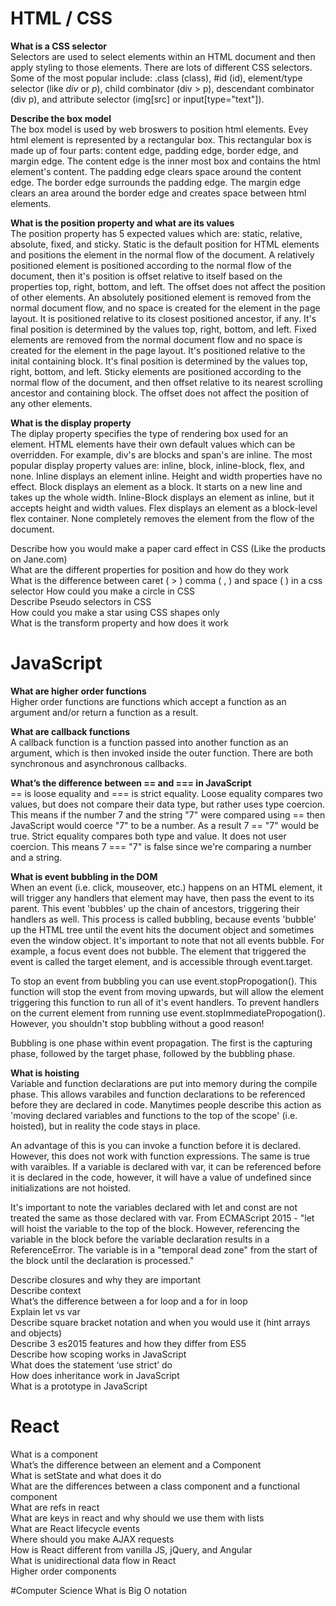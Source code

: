 # HTML / CSS
**What is a CSS selector**  
Selectors are used to select elements within an HTML document and then apply styling to those elements. There are lots of different CSS selectors. Some of the most popular include: .class (class), #id (id), element/type selector (like *div* or *p*), child combinator (div > p), descendant combinator (div p), and attribute selector (img[src] or input[type="text"]).

**Describe the box model**  
The box model is used by web broswers to position html elements. Evey html element is represented by a rectangular box. This rectangular box is made up of four parts: content edge, padding edge, border edge, and margin edge. The content edge is the inner most box and contains the html element's content. The padding edge clears space around the content edge. The border edge surrounds the padding edge. The margin edge clears an area around the border edge and creates space between html elements.

**What is the position property and what are its values**  
The position property has 5 expected values which are: static, relative, absolute, fixed, and sticky. Static is the default position for HTML elements and positions the element in the normal flow of the document. A relatively positioned element is positioned according to the normal flow of the document, then it's position is offset relative to itself based on the properties top, right, bottom, and left. The offset does not affect the position of other elements. An absolutely positioned element is removed from the normal document flow, and no space is created for the element in the page layout. It is positioned relative to its closest positioned ancestor, if any. It's final position is determined by the values top, right, bottom, and left. Fixed elements are removed from the normal document flow and no space is created for the element in the page layout. It's positioned relative to the inital containing block. It's final position is determined by the values top, right, bottom, and left. Sticky elements are positioned according to the normal flow of the document, and then offset relative to its nearest scrolling ancestor and containing block. The offset does not affect the position of any other elements.  

**What is the display property**  
The diplay property specifies the type of rendering box used for an element. HTML elements have their own default values which can be overridden. For example, div's are blocks and span's are inline. The most popular display property values are: inline, block, inline-block, flex, and none. Inline displays an element inline. Height and width properties have no effect. Block displays an element as a block. It starts on a new line and takes up the whole width. Inline-Block displays an element as inline, but it accepts height and width values. Flex displays an element as a block-level flex container. None completely removes the element from the flow of the document.  

Describe how you would make a paper card effect in CSS (Like the products on Jane.com)  
What are the different properties for position and how do they work  
What is the difference between caret ( > ) comma ( , ) and space (  ) in a css selector
How could you make a circle in CSS  
Describe Pseudo selectors in CSS  
How could you make a star using CSS shapes only  
What is the transform property and how does it work  

# JavaScript
**What are higher order functions**  
Higher order functions are functions which accept a function as an argument and/or return a function as a result.

**What are callback functions**  
A callback function is a function passed into another function as an argument, which is then invoked inside the outer function. There are both synchronous and asynchronous callbacks.

**What’s the difference between == and === in JavaScript**  
== is loose equality and === is strict equality. Loose equality compares two values, but does not compare their data type, but rather uses type coercion. This means if the number 7 and the string "7" were compared using == then JavaScript would coerce "7" to be a number. As a result 7 == "7" would be true. Strict equality compares both type and value. It does not user coercion. This means 7 === "7" is false since we're comparing a number and a string.

**What is event bubbling in the DOM**  
When an event (i.e. click, mouseover, etc.) happens on an HTML element, it will trigger any handlers that element may have, then pass the event to its parent. This event 'bubbles' up the chain of ancestors, triggering their handlers as well. This process is called bubbling, because events 'bubble' up the HTML tree until the event hits the document object and sometimes even the window object. It's important to note that not all events bubble. For example, a focus event does not bubble. The element that triggered the event is called the target element, and is accessible through event.target.  

To stop an event from bubbling you can use event.stopPropogation(). This function will stop the event from moving upwards, but will allow the element triggering this function to run all of it's event handlers. To prevent handlers on the current element from running use event.stopImmediatePropogation(). However, you shouldn't stop bubbling without a good reason!  

Bubbling is one phase within event propagation. The first is the capturing phase, followed by the target phase, followed by the bubbling phase.  

**What is hoisting**  
Variable and function declarations are put into memory during the compile phase. This allows varabiles and function declarations to be referenced before they are declared in code. Manytimes people describe this action as 'moving declared variables and functions to the top of the scope' (i.e. hoisted), but in reality the code stays in place.

An advantage of this is you can invoke a function before it is declared. However, this does not work with function expressions. The same is true with varaibles. If a variable is declared with var, it can be referenced before it is declared in the code, however, it will have a value of undefined since initializations are not hoisted.

It's important to note the variables declared with let and const are not treated the same as those declared with var. From ECMAScript 2015 -  "let will hoist the variable to the top of the block. However, referencing the variable in the block before the variable declaration results in a ReferenceError. The variable is in a "temporal dead zone" from the start of the block until the declaration is processed."  

Describe closures and why they are important  
Describe context  
What’s the difference between a for loop and a for in loop  
Explain let vs var  
Describe square bracket notation and when you would use it (hint arrays and objects)  
Describe 3 es2015 features and how they differ from ES5  
Describe how scoping works in JavaScript  
What does the statement ‘use strict’ do   
How does inheritance work in JavaScript  
What is a prototype in JavaScript  


# React
What is a component  
What’s the difference between an element and a Component  
What is setState and what does it do  
What are the differences between a class component and a functional component  
What are refs in react  
What are keys in react and why should we use them with lists  
What are React lifecycle events  
Where should you make AJAX requests  
How is React different from vanilla JS, jQuery, and Angular  
What is unidirectional data flow in React  
Higher order components  

#Computer Science
What is Big O notation